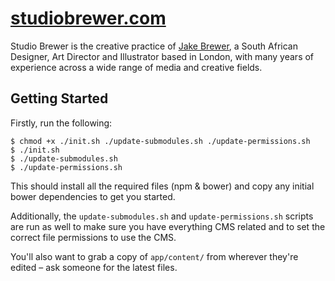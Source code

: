 # [studiobrewer.com](http://studiobrewer.com)

Studio Brewer is the creative practice of [Jake Brewer](http://twitter.com/jakefbrewer), a South African Designer, Art Director and Illustrator based in London, with many years of experience across a wide range of media and creative fields.

## Getting Started

Firstly, run the following:

```
$ chmod +x ./init.sh ./update-submodules.sh ./update-permissions.sh
$ ./init.sh
$ ./update-submodules.sh
$ ./update-permissions.sh
```

This should install all the required files (npm & bower) and copy any initial bower dependencies to get you started. 

Additionally, the `update-submodules.sh` and `update-permissions.sh` scripts are run as well to make sure you have everything CMS related and to set the correct file permissions to use the CMS.

You'll also want to grab a copy of `app/content/` from wherever they're edited – ask someone for the latest files.